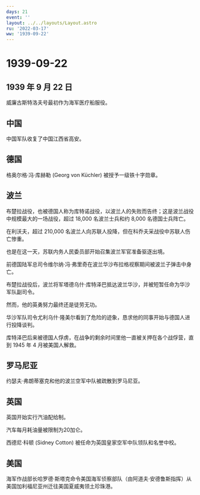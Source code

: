 ```yaml
---
days: 21
event: ''
layout: ../../layouts/Layout.astro
ru: '2022-03-17'
ww: '1939-09-22'
---
```


# 1939-09-22

## 1939 年 9 月 22 日

威廉古斯特洛夫号最初作为海军医疗船服役。

## 中国

中国军队收复了中国江西省高安。

## 德国

格奥尔格·冯·库赫勒 (Georg von Küchler) 被授予一级铁十字勋章。

## 波兰

布楚拉战役，也被德国人称为库特诺战役，以波兰人的失败而告终；这是波兰战役中规模最大的一场战役，超过
18,000 名波兰士兵和约 8,000 名德国士兵阵亡。

在利沃夫，超过 210,000
名波兰人向苏联人投降，但在科乔夫采战役中苏联人伤亡惨重。

也是在这一天，苏联内务人民委员部开始召集波兰军官准备驱逐出境。

前德国陆军总司令维尔纳·冯·弗里奇在波兰华沙布拉格视察期间被波兰子弹击中身亡。

布楚拉战役后，波兰将军塔德乌什·库特泽巴抵达波兰华沙，并被短暂任命为华沙军队副司令。

然而，他的英勇努力最终还是徒劳无功。

华沙军队司令尤利乌什·隆美尔看到了危险的迹象，恳求他的同事开始与德国人进行投降谈判。

库特泽巴后来被德国人俘虏，在战争的剩余时间里他一直被关押在各个战俘营，直到
1945 年 4 月被美国人解救。

## 罗马尼亚

约瑟夫·弗朗蒂塞克和他的波兰空军中队被疏散到罗马尼亚。

## 英国

英国开始实行汽油配给制。

汽车每月耗油量被限制为20加仑。

西德尼·科顿 (Sidney Cotton) 被任命为英国皇家空军中队领队和名誉中校。

## 美国

海军作战部长哈罗德·斯塔克命令美国海军侦察部队（由阿道夫·安德鲁斯指挥）从美国加利福尼亚州迁往美国夏威夷领土珍珠港。